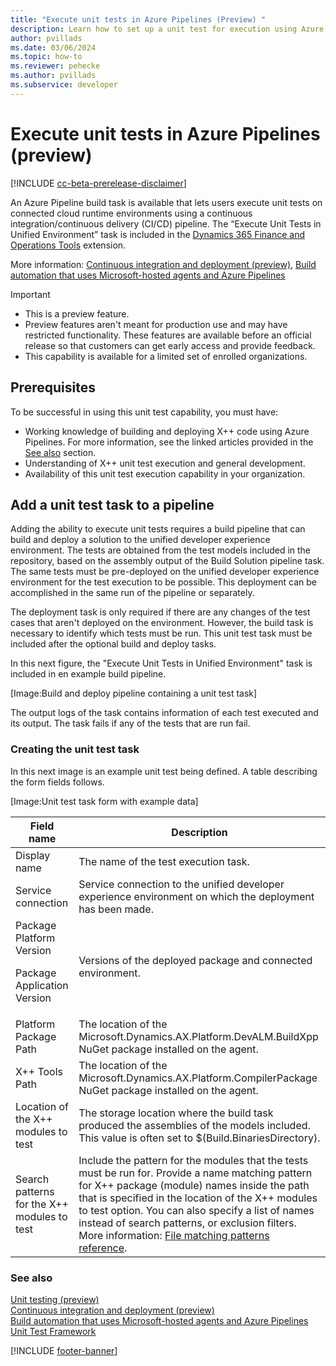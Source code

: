 ```yaml
---
title: "Execute unit tests in Azure Pipelines (Preview) "
description: Learn how to set up a unit test for execution using Azure Pipelines.
author: pvillads
ms.date: 03/06/2024
ms.topic: how-to
ms.reviewer: pehecke
ms.author: pvillads
ms.subservice: developer
---
```


# Execute unit tests in Azure Pipelines (preview)

[!INCLUDE [cc-beta-prerelease-disclaimer](../../includes/cc-beta-prerelease-disclaimer.md)]

An Azure Pipeline build task is available that lets users execute unit tests on connected cloud runtime environments using a continuous integration/continuous delivery (CI/CD) pipeline. The “Execute Unit Tests in Unified Environment” task is included in the [Dynamics 365 Finance and Operations Tools](https://marketplace.visualstudio.com/items?itemName=Dyn365FinOps.dynamics365-finops-tools) extension.

More information: [Continuous integration and deployment (preview)](finance-operations-pipelines.md), [Build automation that uses Microsoft-hosted agents and Azure Pipelines](/dynamics365/fin-ops-core/dev-itpro/dev-tools/hosted-build-automation)

> [!IMPORTANT]
>
> - This is a preview feature.
> - Preview features aren't meant for production use and may have restricted functionality. These features are available before an official release so that customers can get early access and provide feedback.
> - This capability is available for a limited set of enrolled organizations. <!-- How to sign up? -->

## Prerequisites

To be successful in using this unit test capability, you must have:

- Working knowledge of building and deploying X++ code using Azure Pipelines. For more information, see the linked articles provided in the [See also](#see-also) section.
- Understanding of X++ unit test execution and general development.
- Availability of this unit test execution capability in your organization.

## Add a unit test task to a pipeline

Adding the ability to execute unit tests requires a build pipeline that can build and deploy a solution to the unified developer experience environment. The tests are obtained from the test models included in the repository, based on the assembly output of the Build Solution pipeline task. The same tests must be pre-deployed on the unified developer experience environment for the test execution to be possible. This deployment can be accomplished in the same run of the pipeline or separately.

The deployment task is only required if there are any changes of the test cases that aren't deployed on the environment. However, the build task is necessary to identify which tests must be run.
This unit test task must be included after the optional build and deploy tasks.

In this next figure, the "Execute Unit Tests in Unified Environment" task is included in en example build pipeline.

[Image:Build and deploy pipeline containing a unit test task]
<!-- :::image type="content" source="" alt-text="Build and deploy pipeline containing a unit test task."::: -->

The output logs of the task contains information of each test executed and its output. The task fails if any of the tests that are run fail.

### Creating the unit test task

In this next image is an example unit test being defined. A table describing the form fields follows.

[Image:Unit test task form with example data]
<!-- :::image type="content" source="" alt-text="Unit test task form with example data."::: -->

|Field name|Description|
|--------------------------|---|
|Display name|The name of the test execution task.|
|Service connection|Service connection to the unified developer experience environment on which the deployment has been made.|
|Package Platform Version<p/>Package Application Version|Versions of the deployed package and connected environment.|
|Platform Package Path|The location of the Microsoft.Dynamics.AX.Platform.DevALM.BuildXpp NuGet package installed on the agent.|
|X++ Tools Path|The location of the Microsoft.Dynamics.AX.Platform.CompilerPackage NuGet package installed on the agent.|
|Location of the X++ modules to test|The storage location where the build task produced the assemblies of the models included. This value is often set to $(Build.BinariesDirectory).|
|Search patterns for the X++ modules to test|Include the pattern for the modules that the tests must be run for. Provide a name matching pattern for X++ package (module) names inside the path that is specified in the location of the X++ modules to test option. You can also specify a list of names instead of search patterns, or exclusion filters. More information: [File matching patterns reference](/azure/devops/pipelines/tasks/file-matching-patterns).|

### See also

[Unit testing (preview)](finance-operations-testing.md)  
[Continuous integration and deployment (preview)](finance-operations-pipelines.md)  
[Build automation that uses Microsoft-hosted agents and Azure Pipelines](/dynamics365/fin-ops-core/dev-itpro/dev-tools/hosted-build-automation)  
[Unit Test Framework](/dynamicsax-2012/developer/unit-test-framework)

[!INCLUDE [footer-banner](../../includes/footer-banner.md)]
